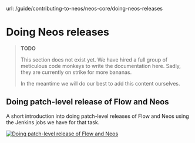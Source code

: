url: /guide/contributing-to-neos/neos-core/doing-neos-releases
# Doing Neos releases

> **TODO**
> 
> This section does not exist yet. We have hired a full group of meticulous code monkeys to write the documentation here. Sadly, they are currently on strike for more bananas. 
> 
> In the meantime we will do our best to add this content ourselves.

## Doing patch-level release of Flow and Neos

A short introduction into doing patch-level releases of Flow and Neos using the Jenkins jobs we have for that task.

[![Doing patch-level release of Flow and Neos](/_Resources/Persistent/fb839949d3f29510bc02927b29571b13a647e8f4/Vimeo-282827314.jpg)](https://vimeo.com/282827314)